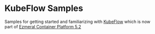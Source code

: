 # KubeFlow Samples

Samples for getting started and familiarizing with [KubeFlow](https://www.kubeflow.org/) which is now part of [Ezmeral Container Platform 5.2](http://docs.bluedata.com/52_k8s-kubeflow-installation)
